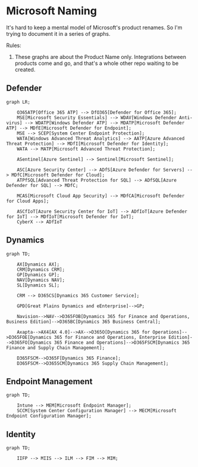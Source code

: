 # Microsoft Naming

It's hard to keep a mental model of Microsoft's product renames. So I'm trying to document it in a series of graphs.

Rules:

1. These graphs are about the Product Name only. Integrations between products come and go, and that's a whole other repo waiting to be created.

## Defender


```mermaid
graph LR;

    O365ATP[Office 365 ATP] --> DfO365[Defender for Office 365];
    MSE[Microsoft Security Essentials] --> WDAV[Windows Defender Anti-virus] --> WDATP[Windows Defender ATP] --> MDATP[Microsoft Defender ATP] --> MDfE[Microsoft Defender for Endpoint];
    MSE --> SCEP[System Center Endpoint Protection];
    WATA[Windows Advanced Threat Analytics] --> AATP[Azure Advanced Threat Protection] --> MDfI[Microsoft Defender for Identity];
    WATA --> MATP[Microsoft Advanced Threat Protection];

    ASentinel[Azure Sentinel] --> Sentinel[Microsoft Sentinel];
    
    ASC[Azure Security Center] --> ADfS[Azure Defender for Servers] --> MDfC[Microsoft Defender for Cloud];
    ATPfSQL[Advanced Threat Protection for SQL] --> ADfSQL[Azure Defender for SQL] --> MDfC;
    
    MCAS[Microsoft Cloud App Security] --> MDfCA[Microsoft Defender for Cloud Apps];
    
    ASCfIoT[Azure Security Center for IoT] --> ADfIoT[Azure Defender for IoT] --> MDfIoT[Microsoft Defender for IoT];
    CyberX --> ADfIoT

```

## Dynamics

```mermaid
graph TD;

    AX[Dynamics AX];
    CRM[Dynamics CRM];
    GP[Dynamics GP];
    NAV[Dynamics NAV];
    SL[Dynamics SL];
    
    CRM --> D365CS[Dynamics 365 Customer Service];
    
    GPD[Great Plains Dynamics and eEnterprise]-->GP;  

    Navision-->NAV-->D365FOB[Dynamics 365 for Finance and Operations, Business Edition]-->D365BC[Dynamics 365 Business Central];
    
    Axapta-->AX4[AX 4.0]-->AX-->D365O[Dynamics 365 for Operations]-->D365FOE[Dynamics 365 for Finance and Operations, Enterprise Edition]-->D365FO[Dynamics 365 Finance and Operations]-->D365FSCM[Dynamics 365 Finance and Supply Chain Management];
    
    D365FSCM-->D365F[Dynamics 365 Finance];
    D365FSCM-->D365SCM[Dynamics 365 Supply Chain Management];
```

## Endpoint Management

```mermaid
graph TD;

    Intune --> MEM[Microsoft Endpoint Manager];
    SCCM[System Center Configuration Manager] --> MECM[Microsoft Endpoint Configuration Manager];
```

## Identity

```mermaid
graph TD;

    IIFP --> MIIS --> ILM --> FIM --> MIM;
```

